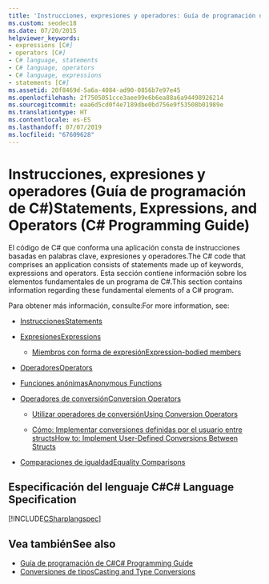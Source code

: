 ```yaml
---
title: 'Instrucciones, expresiones y operadores: Guía de programación de C#'
ms.custom: seodec18
ms.date: 07/20/2015
helpviewer_keywords:
- expressions [C#]
- operators [C#]
- C# language, statements
- C# language, operators
- C# language, expressions
- statements [C#]
ms.assetid: 20f8469d-5a6a-4084-ad90-0856b7e97e45
ms.openlocfilehash: 2f7505051cce3aee99e6b6ea88a6a94498926214
ms.sourcegitcommit: eaa6d5cd0f4e7189dbe0bd756e9f53508b01989e
ms.translationtype: HT
ms.contentlocale: es-ES
ms.lasthandoff: 07/07/2019
ms.locfileid: "67609628"
---
```

# <a name="statements-expressions-and-operators-c-programming-guide"></a><span data-ttu-id="67919-102">Instrucciones, expresiones y operadores (Guía de programación de C#)</span><span class="sxs-lookup"><span data-stu-id="67919-102">Statements, Expressions, and Operators (C# Programming Guide)</span></span>

<span data-ttu-id="67919-103">El código de C# que conforma una aplicación consta de instrucciones basadas en palabras clave, expresiones y operadores.</span><span class="sxs-lookup"><span data-stu-id="67919-103">The C# code that comprises an application consists of statements made up of keywords, expressions and operators.</span></span> <span data-ttu-id="67919-104">Esta sección contiene información sobre los elementos fundamentales de un programa de C#.</span><span class="sxs-lookup"><span data-stu-id="67919-104">This section contains information regarding these fundamental elements of a C# program.</span></span>

 <span data-ttu-id="67919-105">Para obtener más información, consulte:</span><span class="sxs-lookup"><span data-stu-id="67919-105">For more information, see:</span></span>

- [<span data-ttu-id="67919-106">Instrucciones</span><span class="sxs-lookup"><span data-stu-id="67919-106">Statements</span></span>](statements.md)

- [<span data-ttu-id="67919-107">Expresiones</span><span class="sxs-lookup"><span data-stu-id="67919-107">Expressions</span></span>](expressions.md)

  - [<span data-ttu-id="67919-108">Miembros con forma de expresión</span><span class="sxs-lookup"><span data-stu-id="67919-108">Expression-bodied members</span></span>](expression-bodied-members.md)

- [<span data-ttu-id="67919-109">Operadores</span><span class="sxs-lookup"><span data-stu-id="67919-109">Operators</span></span>](operators.md)

- [<span data-ttu-id="67919-110">Funciones anónimas</span><span class="sxs-lookup"><span data-stu-id="67919-110">Anonymous Functions</span></span>](anonymous-functions.md)

- [<span data-ttu-id="67919-111">Operadores de conversión</span><span class="sxs-lookup"><span data-stu-id="67919-111">Conversion Operators</span></span>](conversion-operators.md)

  - [<span data-ttu-id="67919-112">Utilizar operadores de conversión</span><span class="sxs-lookup"><span data-stu-id="67919-112">Using Conversion Operators</span></span>](using-conversion-operators.md)

  - [<span data-ttu-id="67919-113">Cómo: Implementar conversiones definidas por el usuario entre structs</span><span class="sxs-lookup"><span data-stu-id="67919-113">How to: Implement User-Defined Conversions Between Structs</span></span>](how-to-implement-user-defined-conversions-between-structs.md)

- [<span data-ttu-id="67919-114">Comparaciones de igualdad</span><span class="sxs-lookup"><span data-stu-id="67919-114">Equality Comparisons</span></span>](equality-comparisons.md)

## <a name="c-language-specification"></a><span data-ttu-id="67919-115">Especificación del lenguaje C#</span><span class="sxs-lookup"><span data-stu-id="67919-115">C# Language Specification</span></span>

[!INCLUDE[CSharplangspec](~/includes/csharplangspec-md.md)]

## <a name="see-also"></a><span data-ttu-id="67919-116">Vea también</span><span class="sxs-lookup"><span data-stu-id="67919-116">See also</span></span>

- [<span data-ttu-id="67919-117">Guía de programación de C#</span><span class="sxs-lookup"><span data-stu-id="67919-117">C# Programming Guide</span></span>](../../../csharp/programming-guide/index.md)
- [<span data-ttu-id="67919-118">Conversiones de tipos</span><span class="sxs-lookup"><span data-stu-id="67919-118">Casting and Type Conversions</span></span>](../../../csharp/programming-guide/types/casting-and-type-conversions.md)

